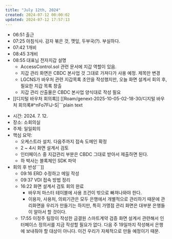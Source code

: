 ```yaml
---
title: "July 12th, 2024"
created: 2024-07-12 00:00:02
updated: 2024-07-12 17:57:13
---
```

  * 06:51 출근
  * 07:25 아침식사. 감자 볶은 것, 깻잎, 두부국(?). 부실하다.
  * 07:42 1개비
  * 08:45 3개비
  * 08:55 대표님 전자지갑 설명
    * AccessControl.sol 관련 문서에 지갑 역할이 있음.
    * 지갑 관리 화면은 CBDC 본사업 것 그대로 가져다가 사용 예정. 제목만 변경
    * LGCNS가 바우처 관련 지갑목록 초안을 작성했지만, 오늘 화면 설계서 회의 후, 필요한 지갑 목록 창출
    * 지갑 관리 산출물은 CBDC 본사업 양식대로 작성 필요
  * [[디지털 바우처 회의록]] [[Roam/genext-2025-10-05-02-18-30/디지털 바우처 회의록#^nFo7FiJ-S|```plain text
- 시간: 2024. 7. 12.
- 장소: 소회의실
- 주제: 일일회의
- 핵심 요약:
    - 오케스트라 설치. 다음주까지 접속 도메인 확정
    - 2 ~ 4시 화면 설계서 검토
    - 인터페이스 중 지갑관리 부분은 CBDC 그대로 받아서 제출하면 된다.
    - 하 박사는 블록체인 SDK 파악
- 회의 후 반성```]]
  * 09:16 ERD 수정하고 메일 작성
  * 09:37 VDI 접속 방법 정리
  * 16:22 화면 설계서 검토 회의 완료
    * 바우처 마스터 테이블에 사용 조건이 밖으로 빠져나와야 한다.
    * 이용자, 사용처, 의뢰기관은 모두 은행에서 개별적으로 관리하기 때문에 관리화면을 우리가 만들기는 하지만, 특히 가맹점 관리 화면은 대부분 은행들이 알아서 할 것이다.
  * 17:55 이정주 팀장이 작성한 금결원 스마트계약 검증 화면 설계서 관련해서 인터페이스 정의서를 지금 작성할 필요가 없다. 다음 주 19일까지 작성해서 은행에 보내줘야 할 대상이 아니다. 이건 우리가 자체적으로 만들 예정이기 때문.

